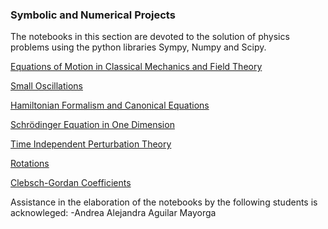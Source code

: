 ### Symbolic and Numerical Projects

The notebooks in this section are devoted to the solution of physics problems using the python libraries Sympy, Numpy and Scipy.

[Equations of Motion in Classical Mechanics and Field Theory](https://github.com/Vaquera-Araujo/LabAv2023/blob/main/Symbolic%20and%20Numerical%20Projects/Equations%20of%20Motion%20in%20Classical%20Mechanics%20and%20Field%20Theory/readme.md)

[Small Oscillations](https://github.com/Vaquera-Araujo/LabAv2023/blob/main/Symbolic%20and%20Numerical%20Projects/Small%20Oscillations/readme.md)

[Hamiltonian Formalism and Canonical Equations](https://github.com/Vaquera-Araujo/LabAv2023/blob/main/Symbolic%20and%20Numerical%20Projects/Hamiltionian%20Formalism%20and%20Canonical%20Equations/readme.md)

[Schrödinger Equation in One Dimension](https://github.com/Vaquera-Araujo/LabAv2023/blob/main/Symbolic%20and%20Numerical%20Projects/Schr%C3%B6dinger%20Equation%20in%20One%20Dimension/readme.md)

[Time Independent Perturbation Theory](https://github.com/Vaquera-Araujo/LabAv2023/blob/main/Symbolic%20and%20Numerical%20Projects/Time%20Independent%20Perturbation%20Theory/readme.md)

[Rotations](https://github.com/Vaquera-Araujo/LabAv2023/blob/main/Symbolic%20and%20Numerical%20Projects/Rotations/readme.md)

[Clebsch-Gordan Coefficients](https://github.com/Vaquera-Araujo/LabAv2023/tree/main/Symbolic%20and%20Numerical%20Projects/Clebsch-Gordan%20Coefficients/readme.md)

Assistance in the elaboration of the notebooks by the following students is acknowleged:
-Andrea Alejandra Aguilar Mayorga

